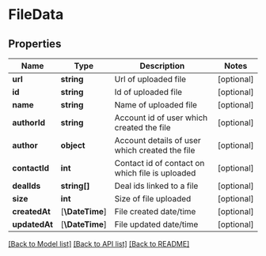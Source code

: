 # FileData

## Properties
Name | Type | Description | Notes
------------ | ------------- | ------------- | -------------
**url** | **string** | Url of uploaded file | [optional] 
**id** | **string** | Id of uploaded file | [optional] 
**name** | **string** | Name of uploaded file | [optional] 
**authorId** | **string** | Account id of user which created the file | [optional] 
**author** | **object** | Account details of user which created the file | [optional] 
**contactId** | **int** | Contact id of contact on which file is uploaded | [optional] 
**dealIds** | **string[]** | Deal ids linked to a file | [optional] 
**size** | **int** | Size of file uploaded | [optional] 
**createdAt** | [**\DateTime**] | File created date/time | [optional] 
**updatedAt** | [**\DateTime**] | File updated date/time | [optional] 

[[Back to Model list]](../../README.md#documentation-for-models) [[Back to API list]](../../README.md#documentation-for-api-endpoints) [[Back to README]](../../README.md)


